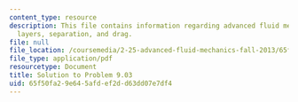 ```yaml
---
content_type: resource
description: This file contains information regarding advanced fluid mechanics, boundary
  layers, separation, and drag.
file: null
file_location: /coursemedia/2-25-advanced-fluid-mechanics-fall-2013/65f50fa29e645afdef2dd63dd07e7df4_MIT2_25F13_Solution9.03.pdf
file_type: application/pdf
resourcetype: Document
title: Solution to Problem 9.03
uid: 65f50fa2-9e64-5afd-ef2d-d63dd07e7df4
---
```

